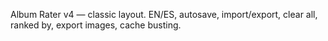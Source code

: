 Album Rater v4 — classic layout. EN/ES, autosave, import/export, clear all, ranked by, export images, cache busting.
